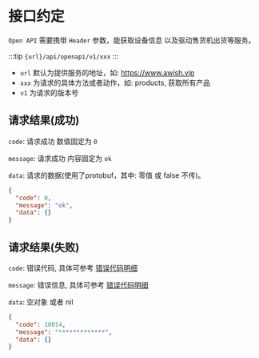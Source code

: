 # 接口约定

`Open API` 需要携带 `Header` 参数，能获取设备信息 以及驱动售货机出货等服务。

:::tip
```{url}/api/openapi/v1/xxx```
:::

+ `url` 默认为提供服务的地址，如: https://www.awish.vip
+ `xxx` 为请求的具体方法或者动作，如: products, 获取所有产品
+ `v1` 为请求的版本号

## 请求结果(成功)

`code`: 请求成功 数值固定为 `0`

`message`: 请求成功 内容固定为 `ok`

`data`: 请求的数据(使用了protobuf，其中: 零值 或 false 不传)。

```json
{
  "code": 0,
  "message": "ok",
  "data": {}
}
```

## 请求结果(失败)

`code`: 错误代码, 具体可参考 [错误代码明细](../error_code.md)

`message`: 错误信息, 具体可参考 [错误代码明细](../error_code.md)

`data`: 空对象 或者 nil

```json
{
  "code": 10014,
  "message": "*************",
  "data": {}
}
```

